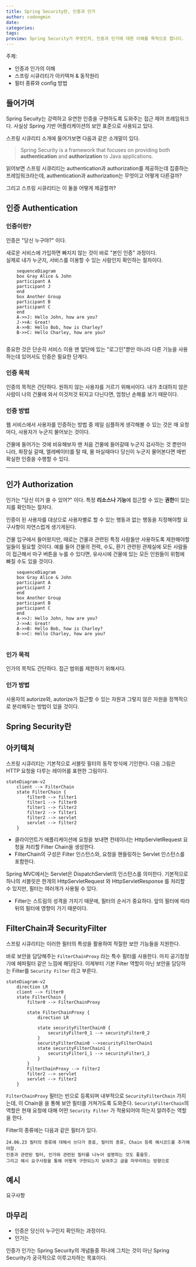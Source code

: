 ```yaml
---
title: Spring Security란, 인증과 인가
author: codongmin
date: 
categories: 
tags: 
preview: Spring Security가 무엇인지, 인증과 인가에 대한 이해를 목적으로 합니다.
---
```

주제: 
- 인증과 인가의 이해 
- 스프링 시큐리티가 아키텍쳐 & 동작원리
- 필터 종류와 config 방법
## 들어가며

Spring Secuity는 강력하고 유연한 인증을 구현하도록 도와주는 접근 제어 프레임워크다. 사실상 Spring 기반 어플리케이션의 보안 표준으로 사용되고 있다. 

스프링 시큐리티 소개에 들어가보면 다음과 같은 소개말이 있다.
> Spring Security is a framework that focuses on providing both **authentication** and **authorization** to Java applications. 

읽어보면 스프링 시큐리티는 authentication과 authorization를 제공하는데 집중하는 프레임워크라는데, authentication과 authorization는 무엇이고 어떻게 다른걸까? 

그리고 스프링 시큐리티는 이 둘을 어떻게 제공할까?

## 인증 Authentication

### 인증이란?
인증은 "당신 누구야?" 이다. 

새로운 서비스에 가입하면 빠지지 않는 것이 바로 "본인 인증" 과정이다.   
실제로 내가 누군지, 서비스를 이용할 수 있는 사람인지 확인하는 절차이다. 


```mermaid
    sequenceDiagram
    box Gray Alice & John
    participant A
    participant J
    end
    box Another Group
    participant B
    participant C
    end
    A->>J: Hello John, how are you?
    J->>A: Great!
    A->>B: Hello Bob, how is Charley?
    B->>C: Hello Charley, how are you?


```

중요한 것은 단순히 서비스 이용 맨 앞단에 있는 "로그인"뿐만 아니라 다른 기능을 사용하는데 있어서도 인증은 필요한 단계다. 

### 인증 목적
인증의 목적은 간단하다. 원하지 않는 사용자를 거르기 위해서이다. 내가 초대하지 않은 사람이 나의 건물에 와서 이것저것 뒤지고 다닌다면, 엄청난 손해를 보기 때문이다. 

### 인증 방법

웹 서비스에서 사용자를 인증하는 방법 중 제일 심플하게 생각해볼 수 있는 것은 매 요청마다, 사용자가 누군지 물어보는 것이다. 

건물에 들어가는 것에 비유해보자 
맨 처음 건물에 들어갈때 누군지 검사하는 것 뿐만아니라, 화장실 갈때, 엘레베이터를 탈 때, 물 마실때마다 당신이 누군지 물어본다면 매번 확실한 인증을 수행할 수 있다. 



---

## 인가 Authorization

인가는 "당신 이거 쓸 수 있어?" 이다. 특정 **리소스나 기능**에 접근할 수 있는 **권한**이 있는지를 확인하는 절차다. 

인증이 된 사용자를 대상으로 사용자별로 할 수 있는 행동과 없는 행동을 지정해야할 요구사항이 자연스럽게 생기게된다. 

건물 입구에서 들어왔지만, 때로는 건물과 관련된 특정 사람들만 사용하도록 제한해야할 일들이 필요할 것이다. 예를 들어 건물의 전력, 수도, 환기 관련된 관제실에 모든 사람들이 접근해서 마구 버튼을 누를 수 있다면, 유사시에 
건물에 있는 모든 인원들이 위험에 빠질 수도 있을 것이다.

```mermaid
    sequenceDiagram
    box Gray Alice & John
    participant A
    participant J
    end
    box Another Group
    participant B
    participant C
    end
    A->>J: Hello John, how are you?
    J->>A: Great!
    A->>B: Hello Bob, how is Charley?
    B->>C: Hello Charley, how are you?


```

### 인가 목적

인가의 목적도 간단하다. 접근 범위를 제한하기 위해서다. 

### 인가 방법

사용자의 autorize와, autorize가 접근할 수 있는 자원과 그렇지 않은 자원을 정책적으로 분리해두는 방법이 있을 것이다. 


## Spring Security란


## 아키텍쳐

스프링 시큐리티는 기본적으로 서블릿 필터의 동작 방식에 기인한다.
다음 그림은 HTTP 요청을 다루는 레이어를 표현한 그림이다. 
```mermaid
stateDiagram-v2
    client --> FilterChain
    state FilterChain {
        filter0 --> filter1
        filter1 --> filter0
        filter1 --> filter2
        filter2 --> filter1
        filter2 --> servlet
        servlet --> filter2
    }

```
- 클라이언트가 애플리케이션에 요청을 보내면 컨테이너는 HttpServletRequest 요청을 처리할 Filter Chain을 생성한다.
- FilterChain의 구성은 Filter 인스턴스와, 요청을 핸들링하는 Servlet 인스턴스를 포함한다.

Spring MVC에서는 Servlet은 DispatchServlet의 인스턴스를 의미한다. 기본적으로 하나의 서블릿은 한개의 HttpServletRequest 와 HttpServletResponse 를 처리할 수 있지만, 필터는 여러개가 사용될 수 있다. 
- Filter는 스트림의 성격을 가지기 때문에, 필터의 순서가 중요하다. 앞의 필터에 따라 뒤의 필터에 영향이 가기 때문이다.

## FilterChain과 SecurityFilter
스프링 시큐리티는 이러한 필터의 특성을 활용하여 적절한 보안 기능들을 지원한다.

바로 보안을 담당해주는 `FilterChainProxy` 라는 특수 필터를 사용한다. 마치 공기청정기에 헤파필터 같은 느낌에 해당된다. 이제부터 기본 Filter 역할이 아닌 보안을 담당하는 Filter를 `Security Filter` 라고 부른다.

```mermaid
stateDiagram-v2
	direction LR
    client --> filter0
    state FilterChain {
        filter0 --> FilterChainProxy
        
        state FilterChainProxy {
	        direction LR
	    
	        state securityFilterChain0 {
		        securityFilter0_1 --> securityFilter0_2
	        }
	        securityFilterChain0 -->securityFilterChain1
		    state securityFilterChain1 {
		        securityFilter1_1 --> securityFilter1_2
	        }
        }
        FilterChainProxy --> filter2
        filter2 --> servlet
        servlet --> filter2
    }

```

`FilterChainProxy` 필터는 빈으로 등록되며 내부적으로 `SecurityFilterChain` 가지는데, 이 Chain을 을 통해 보안 필터를 거쳐가도록 도와준다. `SecurityFilterChain`의 역할은 현재 요청에 대해 어떤 `Security Filter` 가 적용되어야 하는지 알려주는 역할을 한다. 



Filter의 종류에는 다음과 같은 필터가 있다. 



	24.06.23 필터의 종류에 대해서 쓰다가 종료, 필터의 종류, Chain 등록 예시코드를 추가해야함. 
	인증과 관련된 필터, 인가와 관련된 필터를 나누어 설명하는 것도 좋을듯. 
	그리고 예시 요구사항을 통해 어떻게 구현되는지 보여주고 글을 마무리하는 방향으로


## 예시 

요구사항 


## 마무리

- 인증은 당신이 누구인지 확인하는 과정이다.
- 인가는 

인증가 인가는 Spring Security의 개념들중 하나에 그치는 것이 아닌 Spring Security가 궁극적으로 이루고자하는 목표이다. 
